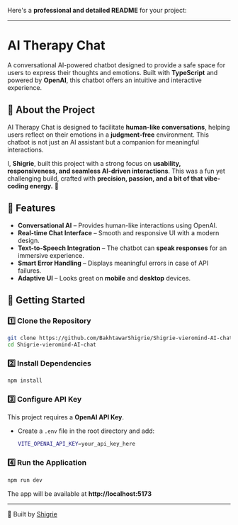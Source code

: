 Here's a **professional and detailed README** for your project:  

---

# **AI Therapy Chat**  
A conversational AI-powered chatbot designed to provide a safe space for users to express their thoughts and emotions. Built with **TypeScript** and powered by **OpenAI**, this chatbot offers an intuitive and interactive experience.  

## **📝 About the Project**  
AI Therapy Chat is designed to facilitate **human-like conversations**, helping users reflect on their emotions in a **judgment-free** environment. This chatbot is not just an AI assistant but a companion for meaningful interactions.  

I, **Shigrie**, built this project with a strong focus on **usability, responsiveness, and seamless AI-driven interactions**. This was a fun yet challenging build, crafted with **precision, passion, and a bit of that vibe-coding energy.** 🚀  

## **🌟 Features**  
- **Conversational AI** – Provides human-like interactions using OpenAI.  
- **Real-time Chat Interface** – Smooth and responsive UI with a modern design.  
- **Text-to-Speech Integration** – The chatbot can **speak responses** for an immersive experience.  
- **Smart Error Handling** – Displays meaningful errors in case of API failures.  
- **Adaptive UI** – Looks great on **mobile** and **desktop** devices.  

## **🚀 Getting Started**  

### **1️⃣ Clone the Repository**  
```sh
git clone https://github.com/BakhtawarShigrie/Shigrie-vieromind-AI-chat.git
cd Shigrie-vieromind-AI-chat
```

### **2️⃣ Install Dependencies**  
```sh
npm install
```

### **3️⃣ Configure API Key**  
This project requires a **OpenAI API Key**.  
- Create a `.env` file in the root directory and add:  
  ```sh
  VITE_OPENAI_API_KEY=your_api_key_here
  ```  

### **4️⃣ Run the Application**  
```sh
npm run dev
```
The app will be available at **http://localhost:5173**  

---

🚀 Built by [Shigrie](https://github.com/BakhtawarShigrie) 